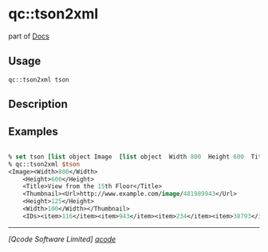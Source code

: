 qc::tson2xml
============

part of [Docs](../index.md)

Usage
-----
`qc::tson2xml tson`

Description
-----------


Examples
--------
```tcl

% set tson [list object Image  [list object  Width 800  Height 600  Title {View from the 15th Floor}  Thumbnail [list object  Url http://www.example.com/image/481989943  Height 125  Width [list string 100]]  IDs [list array 116 943 234 38793]]]
% qc::tson2xml $tson
<Image><Width>800</Width>
    <Height>600</Height>
    <Title>View from the 15th Floor</Title>
    <Thumbnail><Url>http://www.example.com/image/481989943</Url>
    <Height>125</Height>
    <Width>100</Width></Thumbnail>
    <IDs><item>116</item><item>943</item><item>234</item><item>38793</item></IDs></Image>

```

----------------------------------
*[Qcode Software Limited] [qcode]*

[qcode]: http://www.qcode.co.uk "Qcode Software"